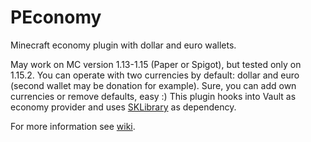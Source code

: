 # PEconomy
Minecraft economy plugin with dollar and euro wallets.

May work on MC version 1.13-1.15 (Paper or Spigot), but tested only on 1.15.2.
You can operate with two currencies by default: dollar and euro (second wallet may be donation for example).
Sure, you can add own currencies or remove defaults, easy :)
This plugin hooks into Vault as economy provider and uses [SKLibrary](https://github.com/SoKnight/SKLibrary) as dependency.

For more information see [wiki](https://github.com/SoKnight/PEconomy/wiki).
